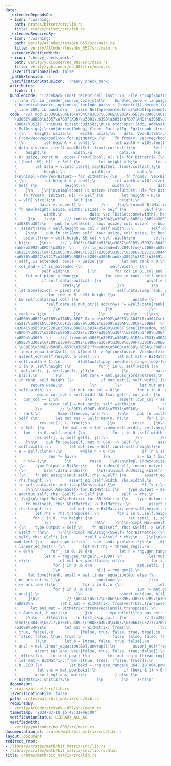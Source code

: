 ```yaml
---
data:
  _extendedDependsOn:
  - icon: ':warning:'
    path: crates/bitset/src/lib.rs
    title: crates/bitset/src/lib.rs
  _extendedRequiredBy:
  - icon: ':warning:'
    path: verify/AtCoder/tessoku_057/src/main.rs
    title: verify/AtCoder/tessoku_057/src/main.rs
  _extendedVerifiedWith:
  - icon: ':heavy_check_mark:'
    path: verify/yukicoder/no_803/src/main.rs
    title: verify/yukicoder/no_803/src/main.rs
  _isVerificationFailed: false
  _pathExtension: rs
  _verificationStatusIcon: ':heavy_check_mark:'
  attributes:
    links: []
  bundledCode: "Traceback (most recent call last):\n  File \"/opt/hostedtoolcache/Python/3.10.14/x64/lib/python3.10/site-packages/onlinejudge_verify/documentation/build.py\"\
    , line 71, in _render_source_code_stat\n    bundled_code = language.bundle(stat.path,\
    \ basedir=basedir, options={'include_paths': [basedir]}).decode()\n  File \"/opt/hostedtoolcache/Python/3.10.14/x64/lib/python3.10/site-packages/onlinejudge_verify/languages/rust.py\"\
    , line 288, in bundle\n    raise NotImplementedError\nNotImplementedError\n"
  code: "//! mod 2\u306E\u4E16\u754C\u3067\u306E\u901A\u5E38\u306E\u610F\u5473\u3067\
    \u306E\u8DB3\u3057\u7B97(XOR)\u3001\u639B\u3051\u7B97(AND)\u306B\u95A2\u3059\u308B\
    \u884C\u5217  \n\nuse bitset::BitSet;\nuse std::ops::{Add, AddAssign, Index, Mul,\
    \ MulAssign};\n\n#[derive(Debug, Clone, PartialEq, Eq)]\npub struct BitMatrix\
    \ {\n    height: usize,\n    width: usize,\n    data: Vec<BitSet>,\n}\n\nimpl\
    \ From<Vec<Vec<bool>>> for BitMatrix {\n    fn from(v: Vec<Vec<bool>>) -> Self\
    \ {\n        let height = v.len();\n        let width = v[0].len();\n        let\
    \ data = v.into_iter().map(BitSet::from).collect();\n        Self {\n        \
    \    height,\n            width,\n            data,\n        }\n    }\n}\n\nimpl<const\
    \ H: usize, const W: usize> From<[[bool; W]; H]> for BitMatrix {\n    fn from(v:\
    \ [[bool; W]; H]) -> Self {\n        let height = H;\n        let width = W;\n\
    \        let data = v.into_iter().map(BitSet::from).collect();\n        Self {\n\
    \            height,\n            width,\n            data,\n        }\n    }\n\
    }\n\nimpl From<Vec<BitSet>> for BitMatrix {\n    fn from(v: Vec<BitSet>) -> Self\
    \ {\n        let height = v.len();\n        let width = v[0].size();\n       \
    \ Self {\n            height,\n            width,\n            data: v,\n    \
    \    }\n    }\n}\n\nimpl<const H: usize> From<[BitSet; H]> for BitMatrix {\n \
    \   fn from(v: [BitSet; H]) -> Self {\n        let height = H;\n        let width\
    \ = v[0].size();\n        Self {\n            height,\n            width,\n  \
    \          data: v.to_vec(),\n        }\n    }\n}\n\nimpl BitMatrix {\n    pub\
    \ fn new(height: usize, width: usize) -> Self {\n        Self {\n            height,\n\
    \            width,\n            data: vec![BitSet::new(width); height],\n   \
    \     }\n    }\n\n    /// index\u3067\u30A2\u30AF\u30BB\u30B9\u3057\u3066\u3082\
    \u3088\u3044\n    pub fn get(&self, row: usize, col: usize) -> bool {\n      \
    \  assert!(row < self.height && col < self.width);\n        self.data[row][col]\n\
    \    }\n\n    pub fn set(&mut self, row: usize, col: usize, b: bool) {\n     \
    \   assert!(row < self.height && col < self.width);\n        self.data[row].set(col,\
    \ b);\n    }\n\n    /// \u6383\u304D\u51FA\u3057\u6CD5\u3092\u884C\u3044\u3001\
    rank\u3092\u8FD4\u3059  \n    /// is_extended\u304Ctrue\u306E\u5834\u5408\u306F\
    \u62E1\u5927\u4FC2\u6570\u884C\u5217\u3068\u3057\u3066\u6271\u3044\u3001\u4FC2\
    \u6570\u884C\u5217\u306E\u90E8\u5206\u306Erank\u3092\u8FD4\u3059\n    pub fn gauss_jordan(&mut\
    \ self, is_extended: bool) -> usize {\n        let mut rank = 0;\n        let\
    \ col_end = if is_extended {\n            self.width - 1\n        } else {\n \
    \           self.width\n        };\n        for col in 0..col_end {\n        \
    \    let mut pivot = None;\n            for row in rank..self.height {\n     \
    \           if self.data[row][col] {\n                    pivot = Some(row);\n\
    \                    break;\n                }\n            }\n            if\
    \ let Some(pivot) = pivot {\n                self.data.swap(rank, pivot);\n  \
    \              for row in 0..self.height {\n                    if row != rank\
    \ && self.data[row][col] {\n                        unsafe {\n               \
    \             *self.data.as_mut_ptr().add(row) ^= &self.data[rank];\n        \
    \                }\n                    }\n                }\n               \
    \ rank += 1;\n            }\n        }\n        rank\n    }\n\n    /// \u9023\u7ACB\
    \u4E00\u6B21\u65B9\u7A0B\u5F0F Ax = b\u3092\u89E3\u304F(A\u304Cself\u306E\u884C\
    \u5217\u3001b\u304C\u5F15\u6570\u306E\u30D9\u30AF\u30C8\u30EB)  \n    /// \u89E3\
    \u304C\u5B58\u5728\u3059\u308B\u5834\u5408\u306F`Some((freedom, solution))`\u3092\
    \u8FD4\u3057\u3001\u5B58\u5728\u3057\u306A\u3044\u5834\u5408\u306F`None`\u3092\
    \u8FD4\u3059  \n    /// freedom\u306F\u89E3\u306E\u81EA\u7531\u5EA6\u3001solution\u306F\
    \u89E3\u306E\u4E00\u3064\u3092\u8868\u3059\u30D9\u30AF\u30C8\u30EB  \n    ///\
    \ \u89E3\u306E\u500B\u6570\u306F2^freedom\u500B\u3068\u306A\u308B\n    pub fn\
    \ linear_equation(&self, b: &[bool]) -> Option<(usize, Vec<bool>)> {\n       \
    \ assert_eq!(self.height, b.len());\n        let mut mat = BitMatrix::new(self.height,\
    \ self.width + 1);\n        #[allow(clippy::needless_range_loop)]\n        for\
    \ i in 0..self.height {\n            for j in 0..self.width {\n              \
    \  mat.set(i, j, self.get(i, j));\n            }\n            mat.set(i, self.width,\
    \ b[i]);\n        }\n        let rank = mat.gauss_jordan(true);\n        for i\
    \ in rank..self.height {\n            if mat.get(i, self.width) {\n          \
    \      return None;\n            }\n        }\n        let mut ans = vec![false;\
    \ self.width];\n        let mut cur_col = 0;\n        for r in 0..rank {\n   \
    \         while cur_col < self.width && !mat.get(r, cur_col) {\n             \
    \   cur_col += 1;\n            }\n            assert!(cur_col < self.width);\n\
    \            ans[cur_col] = mat.get(r, self.width);\n            cur_col += 1;\n\
    \        }\n        // \u89E3\u306E\u81EA\u7531\u5EA6\n        let freedom = self.width\
    \ - rank;\n        Some((freedom, ans))\n    }\n\n    pub fn unit(n: usize) ->\
    \ Self {\n        let mut res = Self::new(n, n);\n        for i in 0..n {\n  \
    \          res.set(i, i, true);\n        }\n        res\n    }\n\n    pub fn transpose(&self)\
    \ -> Self {\n        let mut res = Self::new(self.width, self.height);\n     \
    \   for i in 0..self.height {\n            for j in 0..self.width {\n        \
    \        res.set(j, i, self.get(i, j));\n            }\n        }\n        res\n\
    \    }\n\n    pub fn pow(&self, mut n: u64) -> Self {\n        assert_eq!(self.height,\
    \ self.width);\n        let mut res = Self::unit(self.height);\n        let mut\
    \ a = self.clone();\n        while n > 0 {\n            if (n & 1) == 1 {\n  \
    \              res *= &a;\n            }\n            a = &a * &a;\n         \
    \   n >>= 1;\n        }\n        res\n    }\n}\n\nimpl Index<usize> for BitMatrix\
    \ {\n    type Output = BitSet;\n    fn index(&self, index: usize) -> &Self::Output\
    \ {\n        &self.data[index]\n    }\n}\n\nimpl AddAssign<&Self> for BitMatrix\
    \ {\n    fn add_assign(&mut self, rhs: &Self) {\n        assert_eq!(self.height,\
    \ rhs.height);\n        assert_eq!(self.width, rhs.width);\n        for (l, r)\
    \ in self.data.iter_mut().zip(&rhs.data) {\n            *l ^= r;\n        }\n\
    \    }\n}\n\nimpl Add<&Self> for BitMatrix {\n    type Output = Self;\n    fn\
    \ add(mut self, rhs: &Self) -> Self {\n        self += rhs;\n        self\n  \
    \  }\n}\n\nimpl Mul<&BitMatrix> for &BitMatrix {\n    type Output = BitMatrix;\n\
    \    fn mul(self, rhs: &BitMatrix) -> BitMatrix {\n        assert_eq!(self.width,\
    \ rhs.height);\n        let mut ret = BitMatrix::new(self.height, rhs.width);\n\
    \        let rhs = rhs.transpose();\n        for i in 0..self.height {\n     \
    \       for j in 0..rhs.height {\n                ret.set(i, j, self.data[i].dot(&rhs.data[j]));\n\
    \            }\n        }\n        ret\n    }\n}\n\nimpl Mul<&Self> for BitMatrix\
    \ {\n    type Output = Self;\n    fn mul(self, rhs: &Self) -> Self {\n       \
    \ &self * rhs\n    }\n}\n\nimpl MulAssign<&Self> for BitMatrix {\n    fn mul_assign(&mut\
    \ self, rhs: &Self) {\n        *self = &*self * rhs;\n    }\n}\n\n#[cfg(test)]\n\
    mod test {\n    use super::*;\n    use rand::prelude::*;\n\n    #[test]\n    fn\
    \ linear_eq_test() {\n        let mut rng = thread_rng();\n        let mut no_ans_cnt\
    \ = 0;\n        for _ in 0..10 {\n            let n = rng.gen_range(1..=1000);\n\
    \            let m = rng.gen_range(n..=1000);\n            let mut mat = BitMatrix::new(n,\
    \ m);\n            let mut b = vec![false; n];\n            for i in 0..n {\n\
    \                for j in 0..m {\n                    mat.set(i, j, rng.gen());\n\
    \                }\n                b[i] = rng.gen();\n            }\n       \
    \     let Some((rank, ans)) = mat.linear_equation(&b) else {\n               \
    \ no_ans_cnt += 1;\n                continue;\n            };\n            assert!(rank\
    \ <= ans.len());\n            for i in 0..n {\n                let mut sum = false;\n\
    \                for j in 0..m {\n                    sum ^= mat.get(i, j) &&\
    \ ans[j];\n                }\n                assert_eq!(sum, b[i]);\n       \
    \     }\n\n            // \u884C\u5217\u306E\u639B\u3051\u7B97\u3067\u3082\u78BA\
    \u8A8D\n            let b_mat = BitMatrix::from(vec![b]).transpose();\n      \
    \      let ans_mat = BitMatrix::from(vec![ans]).transpose();\n            assert_eq!(mat\
    \ * &ans_mat, b_mat);\n        }\n        eprintln!(\"no_ans_cnt: {}\", no_ans_cnt);\n\
    \    }\n\n    #[test]\n    fn test_skip_col() {\n        // 3\u3064\u3081\u306E\
    pivot\u304C3\u5217\u76EE\u3092\u98DB\u3070\u3057\u30664\u5217\u76EE\u306B\u304F\
    \u308B\u4F8B\n        let mat = BitMatrix::from([\n            [true, false, true,\
    \ true, false],\n            [false, true, false, true, true],\n            [false,\
    \ false, false, true, true],\n            [false, false, false, false, true],\n\
    \        ]);\n        let b = [true, false, true, false];\n        let (freedom,\
    \ ans) = mat.linear_equation(&b).unwrap();\n        assert_eq!(freedom, 1);\n\
    \        assert_eq!(ans, vec![false, true, false, true, false]);\n    }\n\n  \
    \  #[test]\n    fn test_pow() {\n        let mut rng = thread_rng();\n       \
    \ let mat = BitMatrix::from([[true, true], [false, true]]);\n        for _ in\
    \ 0..100 {\n            let beki = rng.gen_range(0_u64..10_u64.pow(18));\n   \
    \         let ans = mat.pow(beki);\n            if (beki & 1) > 0 {\n        \
    \        assert_eq!(ans, mat);\n            } else {\n                assert_eq!(ans,\
    \ BitMatrix::unit(2));\n            }\n        }\n    }\n}\n"
  dependsOn:
  - crates/bitset/src/lib.rs
  isVerificationFile: false
  path: crates/math/bit_matrix/src/lib.rs
  requiredBy:
  - verify/AtCoder/tessoku_057/src/main.rs
  timestamp: '2024-07-10 15:42:31+09:00'
  verificationStatus: LIBRARY_ALL_AC
  verifiedWith:
  - verify/yukicoder/no_803/src/main.rs
documentation_of: crates/math/bit_matrix/src/lib.rs
layout: document
redirect_from:
- /library/crates/math/bit_matrix/src/lib.rs
- /library/crates/math/bit_matrix/src/lib.rs.html
title: crates/math/bit_matrix/src/lib.rs
---
```

